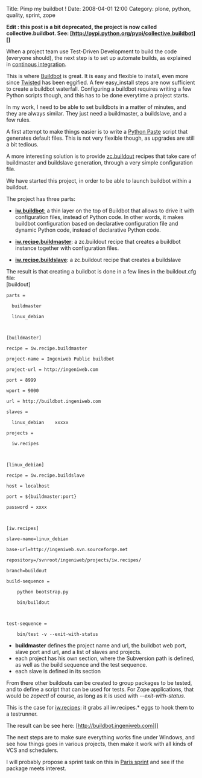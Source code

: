 Title: Pimp my buildbot !
Date: 2008-04-01 12:00
Category: plone, python, quality, sprint, zope

**Edit : this post is a bit deprecated, the project is now called
collective.buildbot. See:
[http://pypi.python.org/pypi/collective.buildbot][]**   
  
When a project team use Test-Driven Development to build the code
(everyone should), the next step is to set up automate builds, as
explained in [continous integration][].   
  
This is where [Buildbot][] is great. It is easy and flexible to
install, even more since [Twisted][] has been eggified. A few
easy\_install steps are now sufficient to create a buildbot waterfall.
Configuring a buildbot requires writing a few Python scripts though, and
this has to be done everytime a project starts.   
  
In my work, I need to be able to set buildbots in a matter of minutes,
and they are always similar. They just need a buildmaster, a buildslave,
and a few rules.   
  
A first attempt to make things easier is to write a [Python Paste][]
script that generates default files. This is not very flexible though,
as upgrades are still a bit tedious.   
  
A more interesting solution is to provide [zc.buildout][] recipes that
take care of buildmaster and buildslave generation, through a very
simple configuration file.   
  
We have started this project, in order to be able to launch buildbot
within a buildout.   
  
The project has three parts:   
-   [**iw.buildbot**:][] a thin layer on the top of Buildbot that allows
    to drive it with configuration files, instead of Python code. In
    other words, it makes buildbot configuration based on declarative
    configuration file and dynamic Python code, instead of declarative
    Python code.
-   [**iw.recipe.buildmaster**][]: a zc.buildout recipe that creates a
    buildbot instance together with configuration files.

  
-   [**iw.recipe.buildslave**][]: a zc.buildout recipe that creates a
    buildslave

  
The result is that creating a buildbot is done in a few lines in the
buildout.cfg file:   
   [buildout]

    parts =

      buildmaster

      linux_debian



    [buildmaster]

    recipe = iw.recipe.buildmaster

    project-name = Ingeniweb Public buildbot

    project-url = http://ingeniweb.com

    port = 8999

    wport = 9000

    url = http://buildbot.ingeniweb.com

    slaves =

      linux_debian    xxxxx

    projects =

      iw.recipes 



    [linux_debian]

    recipe = iw.recipe.buildslave

    host = localhost

    port = ${buildmaster:port}

    password = xxxx 



    [iw.recipes]

    slave-name=linux_debian

    base-url=http://ingeniweb.svn.sourceforge.net

    repository=/svnroot/ingeniweb/projects/iw.recipes/

    branch=buildout

    build-sequence =

        python bootstrap.py

        bin/buildout 



    test-sequence =

        bin/test -v --exit-with-status

  
-   **buildmaster** defines the project name and url, the buildbot web
    port, slave port and url, and a list of slaves and projects.
-   each project has his own section, where the Subversion path is
    defined, as well as the build sequence and the test sequence.
-   each slave is defined in its section

  
From there other buildouts can be created to group packages to be
tested, and to define a script that can be used for tests. For Zope
applications, that would be *zopectl* of course, as long as it is used
with *--exit-with-status*.   
  
This is the case for [iw.recipes][]: it grabs all iw.recipes.\* eggs to
hook them to a testrunner.   
  
The result can be see here: [http://buildbot.ingeniweb.com][]   
  
The next steps are to make sure everything works fine under Windows,
and see how things goes in various projects, then make it work with all
kinds of VCS and schedulers.   
  
I will probably propose a sprint task on this in [Paris sprint][] and
see if the package meets interest.

  [http://pypi.python.org/pypi/collective.buildbot]: http://pypi.python.org/pypi/collective.buildbot
  [continous integration]: http://en.wikipedia.org/wiki/Continuous_integration
  [Buildbot]: http://buildbot.net/trac
  [Twisted]: http://twistedmatrix.com/trac/
  [Python Paste]: http://pythonpaste.org/
  [zc.buildout]: http://pypi.python.org/pypi/zc.buildout
  [**iw.buildbot**:]: https://ingeniweb.svn.sourceforge.net/svnroot/ingeniweb/iw.buildbot/trunk/
  [**iw.recipe.buildmaster**]: https://ingeniweb.svn.sourceforge.net/svnroot/ingeniweb/iw.recipe.buildmaster/trunk/
  [**iw.recipe.buildslave**]: https://ingeniweb.svn.sourceforge.net/svnroot/ingeniweb/iw.recipe.buildbslave/trunk/
  [iw.recipes]: https://ingeniweb.svn.sourceforge.net/svnroot/ingeniweb/projects/iw.recipes/buildout/buildout.cfg
  [http://buildbot.ingeniweb.com]: http://buildbot.ingeniweb.com/
  [Paris sprint]: http://www.openplans.org/projects/plone-3-paris-sprint/project-home
